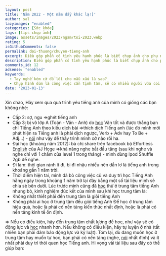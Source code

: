 ```yaml
---
layout: post
title: 'Năm 2022 - Một năm đầy khác lạ!]'
author: sal
lazyimages: "enabled"
categories: [Sức khỏe]
tags: [tips chụp ảnh]
image: assets/images/2023/ngam/toi-2023.webp
rating: 5
isGithubComments: false
permalink: doi-thuong/chuyen-tieng-anh
excerpt: Điều góp phần có tình yêu hạnh phúc là biết chụp ảnh cho phụ nữ
description: Điều góp phần có tình yêu hạnh phúc là biết chụp ảnh cho phụ nữ
comments_id: 12
adsense: "enabled"
keywords:
  - Tay nghề kém cứ đổ lỗi cho mẫu xấu là sao?
  - Chụp hình dùm là công việc cần tịnh tâm, sẽ có nhiều người vừa coi hình là chê liền xấu quá chụp lại đi
date: '2023-01-13'
---
```



 Xin chào, Hãy xem qua quá trình yêu tiếng anh của mình có giống các bạn không nhé:

*   Cấp 2: sợ, ngu =>ghét tiếng anh
*   Cấp 3: bị vô lớp A (Toán - Văn - Anh) do [học](https://forum.vietdesigner.net/tags/h%E1%BB%8Dc/) Văn tốt và được thằng bạn chỉ Tiếng Anh theo kiểu dịch bài =>thích dịch Tiếng anh (lúc đó mình mới phát hiện ra Tiếng anh là phải dịch ngược, Verb + Adv hay To Be + Adj...) - [nói](https://forum.vietdesigner.net/tags/n%C3%B3i/) như vậy để thấy trình mình cỡ nào rồi ha.
     
*   Đại học (khoảng năm 2012): bà chị share trên facebook bộ Effortless [English](https://forum.vietdesigner.net/tags/english/) của AJ Hoge =>khả năng nghe bắt đầu tăng (sau khi nghe và nghe chỉ với 1 chấm của level 1 trong tháng) - mình dùng Ipod Shuffle 2gb để nghe.
     
*   Đi làm: thời gian rảnh ít đi, bị đi nhậu nhiều nên dần lơ là tiếng anh trong khoảng gần 1 năm trời.
     
*   Thời điểm hiện tai, mình đã bỏ công việc cũ và duy trì học Tiếng Anh hằng ngày trong khoảng 1 năm trở lại đây bằng một số tài liệu mình sẽ chia sẻ bên dưới. Lúc trước mình cũng đã [học](https://forum.vietdesigner.net/tags/h%E1%BB%8Dc/) thử ở trung tâm tiếng Anh nhưng bỏ, kinh nghiệm đúc kết của mình sau khi học trung tâm là:
     
*   Không nhất thiết phải đến trung tâm là giỏi tiếng Anh
     
*   Không phải ai học ở trung tâm đều giỏi tiếng Anh
    Để học ở trung tâm hiệu quả, hoặc là phải có nền tảng kiến thức nhất định, hoặc là phải có nền tảng kinh tế ổn định.

\=> Nếu có điều kiện, hãy đến trung tâm chất lượng để hoc, như vậy sẽ có động lực và [học](https://forum.vietdesigner.net/tags/h%E1%BB%8Dc/) nhanh hơn. Nếu không có điều kiện, hãy tự luyện ở nhà (tất nhiên bạn phải đảm bảo động lực và kỷ luật). Tóm lại, dù đang muốn học ở trung tâm hay muốn tự hoc, bạn phải có nền tảng (nghe, [nói](https://forum.vietdesigner.net/tags/n%C3%B3i/) nhất định) và ít nhất phải duy trì thói quen học Tiếng anh. Hi vọng vài tài liệu sau đây có thể giúp bạn:
